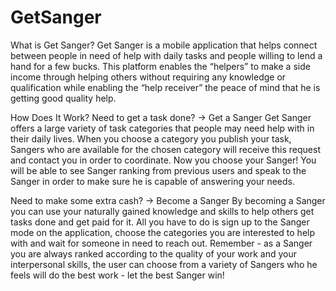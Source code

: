 # GetSanger

What is Get Sanger?
Get Sanger is a mobile application that helps connect between people in need of help with daily tasks and people willing to lend a hand for a few bucks. 
This platform enables the “helpers” to make a side income through helping others without requiring any knowledge or qualification while enabling the “help receiver” the peace of mind that he is getting good quality help. 

How Does It Work?
Need to get a task done? -> Get a Sanger
Get Sanger offers a large variety of task categories that people may need help with in their daily lives. When you choose a category you publish your task, Sangers who are available for the chosen category will receive this request and contact you in order to coordinate. Now you choose your Sanger! You will be able to see Sanger ranking from previous users and speak to the Sanger in order to make sure he is capable of answering your needs.

Need to make some extra cash? -> Become a Sanger
By becoming a Sanger you can use your naturally gained knowledge and skills to help others get tasks done and get paid for it. All you have to do is sign up to the Sanger mode on the application, choose the categories you are interested to help with and wait for someone in need to reach out. Remember - as a Sanger you are always ranked according to the quality of your work and your interpersonal skills, the user can choose from a variety of Sangers who he feels will do the best work - let the best Sanger win! 

